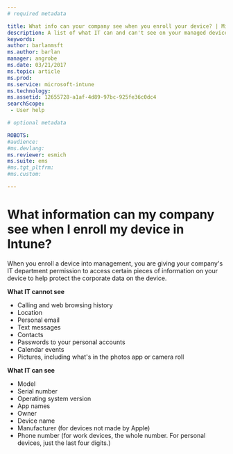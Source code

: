 ```yaml
---
# required metadata

title: What info can your company see when you enroll your device? | Microsoft Docs
description: A list of what IT can and can't see on your managed device.
keywords:
author: barlanmsft
ms.author: barlan
manager: angrobe
ms.date: 03/21/2017
ms.topic: article
ms.prod:
ms.service: microsoft-intune
ms.technology:
ms.assetid: 12655728-a1af-4d89-97bc-925fe36c0dc4
searchScope:
 - User help

# optional metadata

ROBOTS:  
#audience:
#ms.devlang:
ms.reviewer: esmich
ms.suite: ems
#ms.tgt_pltfrm:
#ms.custom:

---
```


# What information can my company see when I enroll my device in Intune?

When you enroll a device into management, you are giving your company's IT department permission to access certain pieces of information on your device to help protect the corporate data on the device.

**What IT cannot see**

- Calling and web browsing history
-	Location
- Personal email
- Text messages
- Contacts
-	Passwords to your personal accounts
- Calendar events
- Pictures, including what's in the photos app or camera roll

**What IT can see**

-   Model
-   Serial number
-   Operating system version
-   App names
-   Owner
-   Device name
-   Manufacturer (for devices not made by Apple)
-   Phone number (for work devices, the whole number. For personal devices, just the last four digits.)
